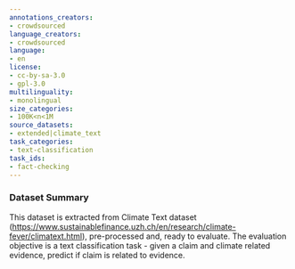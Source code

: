```yaml
---
annotations_creators:
- crowdsourced
language_creators:
- crowdsourced
language:
- en
license:
- cc-by-sa-3.0
- gpl-3.0
multilinguality:
- monolingual
size_categories:
- 100K<n<1M
source_datasets:
- extended|climate_text
task_categories:
- text-classification
task_ids:
- fact-checking
---
```


### Dataset Summary
This dataset is extracted from Climate Text dataset (https://www.sustainablefinance.uzh.ch/en/research/climate-fever/climatext.html), pre-processed and, ready to evaluate.
The evaluation objective is a text classification task - given a claim and climate related evidence, predict if claim is related to evidence.